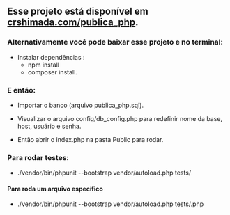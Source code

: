 ## Esse projeto está disponível em [crshimada.com/publica_php](https://crshimada.com/publica_php).

### Alternativamente você pode baixar esse projeto e no terminal:

- Instalar dependências :
    - npm install
    - composer install.

### E então:
- Importar o banco (arquivo publica_php.sql).
- Visualizar o arquivo config/db_config.php para redefinir nome da base, host, usuário e senha.

- Então abrir o index.php na pasta Public para rodar.

### Para rodar testes:
- ./vendor/bin/phpunit --bootstrap vendor/autoload.php tests/

#### Para roda um arquivo específico
- ./vendor/bin/phpunit --bootstrap vendor/autoload.php tests/<NOME-DO-ARQUIVO>.php